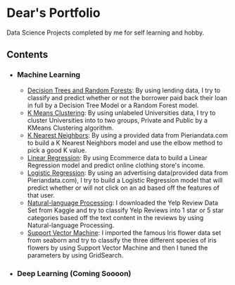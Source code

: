 # Dear's Portfolio
Data Science Projects completed by me for self learning and hobby.

## Contents

- ### Machine Learning

	- [Decision Trees and Random Forests](https://github.com/deartanapol10/ddear10-portfolio/blob/master/LendingClub.com.ipynb): By using lending data, I try to classify and predict whether or not the borrower paid back their loan in full by a Decision Tree Model or a Random Forest model.
	- [K Means Clustering](https://github.com/deartanapol10/ddear10-portfolio/blob/master/K%20Means%20Clustering%20Project.ipynb): By using unlabeled Universities data, I try to cluster Universities into to two groups, Private and Public by a KMeans Clustering algorithm.
	- [K Nearest Neighbors](https://github.com/deartanapol10/ddear10-portfolio/blob/master/KNN%20Project.ipynb): By using a provided data from Pieriandata.com to build a K Nearest Neighbors model and use the elbow method to pick a good K value.
	- [Linear Regression](https://github.com/deartanapol10/ddear10-portfolio/blob/master/Linear%20Regression%20NYC.ipynb): By using Ecommerce data to build a Linear Regression model and predict online clothing store's income.
	- [Logistic Regression](https://github.com/deartanapol10/ddear10-portfolio/blob/master/Logistic%20Regression%20Advertising.ipynb): By using an advertising data(provided data from Pieriandata.com), I try to build a Logistic Regression model that will predict whether or will not click on an ad based off the features of that user.
	- [Natural-language Processing](https://github.com/deartanapol10/ddear10-portfolio/blob/master/NLP%20Project%20yelp.ipynb): I downloaded the Yelp Review Data Set from Kaggle and try to classify Yelp Reviews into 1 star or 5 star categories based off the text content in the reviews by using Natural-language Processing.
	- [Support Vector Machine](https://github.com/deartanapol10/ddear10-portfolio/blob/master/SVM%20iris.ipynb): I imported the famous Iris flower data set from seaborn and try to classify the three different species of iris flowers by using Support Vector Machine and then I tuned the parameters by using GridSearch.

- ### Deep Learning (Coming Soooon)
